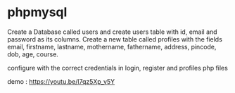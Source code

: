 # phpmysql
Create a Database called users and create users table with id, email and password as its columns.
Create a new table called profiles with the fields email, firstname, lastname, mothername, fathername, address, pincode, dob, age, course.

configure with the correct credentials in login, register and profiles php files

demo : https://youtu.be/l7qz5Xp_v5Y
